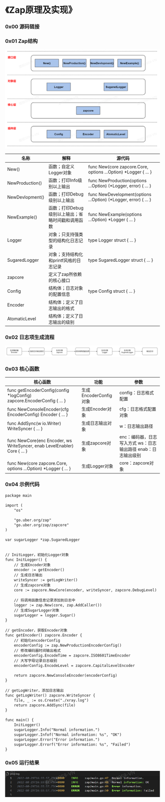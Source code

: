 # 《Zap原理及实现》
### 0x00 源码链接

### 0x01 Zap结构
![alt zap-struct](./img/zap-struct.png) 

| 名称 | 解释 | 源代码 |
| ------ | ------ | ------ |
| New() | 函数；自定义Logger对象 | func New(core zapcore.Core, options ...Option) *Logger { ... } |
| NewProduction() | 函数；打印Info级别以上输出 | func NewProduction(options ...Option) (*Logger, error) { ... } |
| NewDevlopment() | 函数；打印Debug级别以上输出 | func NewDevelopment(options ...Option) (*Logger, error) { ... } |
| NewExample() | 函数；打印Debug级别以上输出；省略时间戳和调用函数 | func NewExample(options ...Option) *Logger { ... } |
| Logger | 对象；只支持强类型的结构化日志记录 | type Logger struct { ... } |
| SugaredLogger | 对象；支持结构化和printf风格的日志记录 | type SugaredLogger struct { ... } |
| zapcore | 定义了zap所依赖的核心接口 |  |
| Config | 	结构体；日志对象的配置信息 | type Config struct { ... } |
| Encoder | 结构体；定义了日志输出的格式 |  |
| AtomaticLevel | 结构体；定义了日志输出的级别 |  |

### 0x02 日志项生成流程
![alt log-object](./img/log-object.png)

### 0x03 核心函数
| 核心函数 | 功能 | 参数 |
| ------ | ------ | ------ |
| func getEncoderConfig(config *logConfig) zapcore.EncoderConfig { ... } | 生成EncoderConfig对象 | config：日志格式配置 |
| func NewConsoleEncoder(cfg EncoderConfig) Encoder { ... } | 生成Encoder对象 | cfg：日志格式配置对象 |
| func AddSync(w io.Writer) WriteSyncer { ... } | 生成日志输出对象 | w：日志输出路径 |
| func NewCore(enc Encoder, ws WriteSyncer, enab LevelEnabler) Core { ... } | 生成zapcore对象 | enc：编码器，日志写入方式 ws：日志输出路径 enab：日志输出级别 |
| func New(core zapcore.Core, options ...Option) *Logger { ... } | 生成Logger对象 | core：zapcore对象 |

### 0x04 示例代码
```
package main
 
import (
    "os"
 
    "go.uber.org/zap"
    "go.uber.org/zap/zapcore"
)
 
var sugarLogger *zap.SugaredLogger


// InitLogger，初始化Logger对象
func InitLogger() {
    // 生成Encoder对象
    encoder := getEncoder()
    // 生成日志输出
    writeSyncer := getLogWriter()
    // 生成zapcore对象
    core := zapcore.NewCore(encoder, writeSyncer, zapcore.DebugLevel)
 
    // 将调用函数信息记录添加到日志中
    logger := zap.New(core, zap.AddCaller())
    // 生成SugarLogger对象
    sugarLogger = logger.Sugar()
}
 
// getEncoder，获取Encoder对象
func getEncoder() zapcore.Encoder {
    // 初始化encoderConfig
    encoderConfig := zap.NewProductionEncoderConfig()
    // 修改编码器时间输出格式
    encoderConfig.EncodeTime = zapcore.ISO8601TimeEncoder
    // 大写字母记录日志级别
    encoderConfig.EncodeLevel = zapcore.CapitalLevelEncoder
 
    return zapcore.NewConsoleEncoder(encoderConfig)
}
 
// getLogWriter，添加日志输出
func getLogWriter() zapcore.WriteSyncer {
    file, _ := os.Create("./xray.log")
    return zapcore.AddSync(file)
}
 
func main() {
    InitLogger()
    sugarLogger.Info("Normal information.")
    sugarLogger.Infof("Normal information: %s", "OK")
    sugarLogger.Error("Error information.")
    sugarLogger.Errorf("Error information: %s", "Failed")
}
```

### 0x05 运行结果
![alt running-result](./img/running-result.png) 
